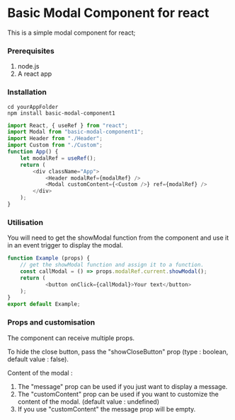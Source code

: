 # **Basic Modal Component for react**

This is a simple modal component for react;

### Prerequisites

1. node.js
2. A react app

### Installation
```` 
cd yourAppFolder
npm install basic-modal-component1
````

``` javascript
import React, { useRef } from "react";
import Modal from "basic-modal-component1";
import Header from "./Header";
import Custom from "./Custom";
function App() {
    let modalRef = useRef();
    return (
        <div className="App">
            <Header modalRef={modalRef} />
            <Modal customContent={<Custom />} ref={modalRef} />
        </div>
    );
}
```
### Utilisation
You will need to get the showModal function from the component and use it in an event trigger to display the modal.
``` javascript
function Example (props) {
    // get the showModal function and assign it to a function.
    const callModal = () => props.modalRef.current.showModal();
    return (
            <button onClick={callModal}>Your text</button>
    );
}
export default Example;
```
### Props and customisation

The component can receive multiple props.

To hide the close button, pass the "showCloseButton" prop (type : boolean, default value : false).

Content of the modal : 
1. The "message" prop can be used if you just want to display a message.
2. The "customContent" prop can be used if you want to customize the content of the modal. (default value : undefined)
3. If you use "customContent" the message prop will be empty.